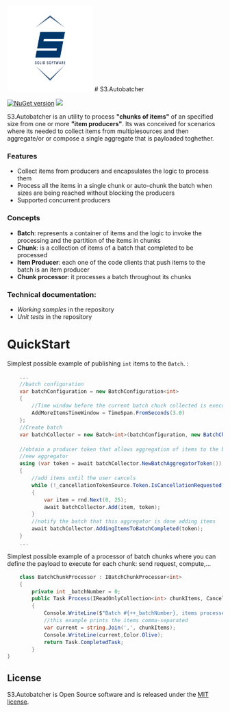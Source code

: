 <img src="https://github.com/SolidSoftwareServices/AutoBatcher/blob/master/docs/images/logo.png" width="200" height="200"/>
# S3.Autobatcher

[![NuGet version](https://buildstats.info/nuget/s3.autobatcher?includeprereleases=false)](http://www.nuget.org/packages/s3.autobatcher)
![](https://github.com/SolidSoftwareServices/AutoBatcher/workflows/main/badge.svg)

S3.Autobatcher is an utility to process **"chunks of items"** of an specified size from one or more **"item producers"**.
Its was conceived for scenarios where its needed to collect items from multiplesources and then aggregate/or or compose a single aggregate that is payloaded toghether.



### Features
* Collect items from producers and encapsulates the logic to process them
* Process all the items in a single chunk or auto-chunk the batch when sizes are being reached without blocking the producers
* Supported concurrent producers


### Concepts
* **Batch**: represents a container of items and the logic to invoke the processing and the partition of the items in chunks
* **Chunk**: is a collection of items of a batch that completed to be processed
* **Item Producer**: each one of the code clients that push items to the batch is an item producer
* **Chunk processor**: it processes a batch throughout its chunks

### Technical documentation:
* *Working samples* in the repository
* *Unit tests* in the repository

# QuickStart

Simplest possible example of publishing `int` items  to the `Batch`.  :

```csharp
    ...
    //batch configuration
	var batchConfiguration = new BatchConfiguration<int>
	{
	    //Time window before the current batch chuck collected is executed
		AddMoreItemsTimeWindow = TimeSpan.FromSeconds(3.0)
	};
    //Create batch
    var batchCollector = new Batch<int>(batchConfiguration, new BatchChunkProcessor());

    //obtain a producer token that allows aggregation of items to the batch, there can be more than one concurrent aggregators. Not represented in this example 
    //new aggregator
    using (var token = await batchCollector.NewBatchAggregatorToken())
    {
        //add items until the user cancels
        while (!_cancellationTokenSource.Token.IsCancellationRequested)
        {
           	var item = rnd.Next(0, 25);
			await batchCollector.Add(item, token);
        }
        //notify the batch that this aggregator is done adding items
        await batchCollector.AddingItemsToBatchCompleted(token);
    }
    ...
```

Simplest possible example of a processor of batch chunks where you can define the payload to execute for each chunk: send request, compute,...

```csharp
	class BatchChunkProcessor : IBatchChunkProcessor<int>
	{
		private int _batchNumber = 0;
		public Task Process(IReadOnlyCollection<int> chunkItems, CancellationToken cancellationToken)
		{
			Console.WriteLine($"Batch #{++_batchNumber}, items processed:",Color.DarkGreen);
			//this example prints the items comma-separated
			var current = string.Join(',', chunkItems);
			Console.WriteLine(current,Color.Olive);
			return Task.CompletedTask;
		}
}
```
## License ##

S3.Autobatcher is Open Source software and is released under the [MIT license](https://github.com/SolidSoftwareServices/AutoBatcher/wiki/License).
